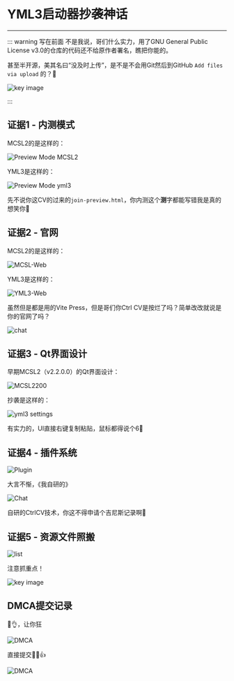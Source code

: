 # YML3启动器抄袭神话

___

::: warning 写在前面
不是我说，哥们什么实力，用了GNU General Public License v3.0的仓库的代码还不给原作者署名，瞧把你能的。  

甚至半开源，美其名曰“没及时上传”，是不是不会用Git然后到GitHub `Add files via upload` 的？🤣

![key image](https://images.mcsl.com.cn/yml/gpl.png)

:::

## 证据1 - 内测模式

MCSL2的是这样的：

![Preview Mode MCSL2](https://images.mcsl.com.cn/dmca/text-mcsl.png)

YML3是这样的：

![Preview Mode yml3](https://images.mcsl.com.cn/dmca/text-yml.png)

先不说你这CV的过来的`join-preview.html`，你内测这个**测**字都能写错我是真的想笑你🤣

## 证据2 - 官网

MCSL2的是这样的：

![MCSL-Web](https://img.fastmirror.net/s/2024/02/03/65bd1e938f2c3.png)

YML3是这样的：

![YML3-Web](https://img.fastmirror.net/s/2024/02/03/65bd1edd12619.png)

虽然但是都是用的Vite Press，但是哥们你Ctrl CV是按烂了吗？简单改改就说是你的官网了吗？

![chat](https://images.mcsl.com.cn/yml/yml-1.png)

## 证据3 - Qt界面设计

早期MCSL2（v2.2.0.0）的Qt界面设计：

![MCSL2200](https://img.fastmirror.net/s/2024/02/03/65bd1ccdc5b99.png)

抄袭是这样的：

![yml3 settings](https://images.mcsl.com.cn/dmca/qt-design-new.png)

有实力的，UI直接右键复制粘贴，鼠标都得说个6🤣

## 证据4 - 插件系统

![Plugin](https://images.mcsl.com.cn/dmca/plugin-json-new.png)

大言不惭，《我自研的》

![Chat](https://images.mcsl.com.cn/yml/yml-2.png)

自研的CtrlCV技术，你这不得申请个吉尼斯记录啊🤣

## 证据5 - 资源文件照搬  

![list](https://images.mcsl.com.cn/yml/image_compare.png)

注意抓重点！

![key image](https://images.mcsl.com.cn/yml/res-copy.png)

## DMCA提交记录

🤣👌，让你狂

![DMCA](https://images.mcsl.com.cn/dmca/dmca_reports.png)

直接提交🤣🤣👍

![DMCA](https://img.fastmirror.net/s/2024/02/03/65bd1f5bad662.png)
